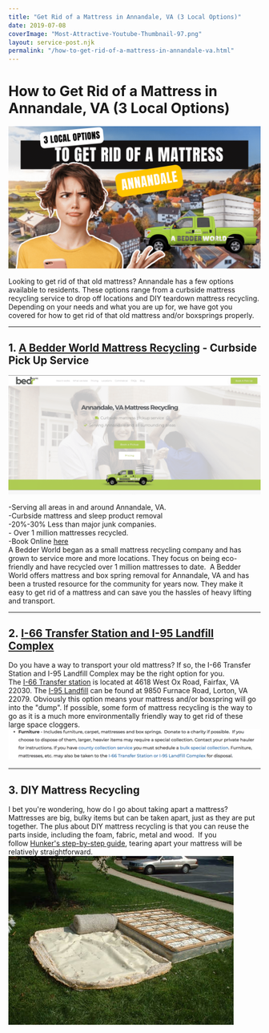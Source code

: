 ```yaml
---
title: "Get Rid of a Mattress in Annandale, VA (3 Local Options)"
date: 2019-07-08
coverImage: "Most-Attractive-Youtube-Thumbnail-97.png"
layout: service-post.njk
permalink: "/how-to-get-rid-of-a-mattress-in-annandale-va.html"
---
```


# **How to Get Rid of a Mattress in Annandale, VA (3 Local Options)**

![annandale-mattress-disposal-options](/filtered-images/Most-Attractive-Youtube-Thumbnail-97-1024x576.png)

Looking to get rid of that old mattress? Annandale has a few options available to residents. These options range from a curbside mattress recycling service to drop off locations and DIY teardown mattress recycling. Depending on your needs and what you are up for, we have got you covered for how to get rid of that old mattress and/or boxsprings properly.

* * *

## 1\. [A Bedder World Mattress Recycling](https://www.abedderworld.com/Annandale-VA) - Curbside Pick Up Service

![annandale-va-mattress-recycling-service](/filtered-images/Screen-Shot-2023-01-29-at-6.29.56-AM-1024x482.png)

\-Serving all areas in and around Annandale, VA.  
​-Curbside mattress and sleep product removal  
\-20%-30% Less than major junk companies.  
\- Over 1 million mattresses recycled.  
\-Book Online [here](https://www.abedderworld.com/book-online/)  
A Bedder World began as a small mattress recycling company and has grown to service more and more locations. They focus on being eco-friendly and have recycled over 1 million mattresses to date.  ​A Bedder World offers mattress and box spring removal for Annandale, VA and has been a trusted resource for the community for years now. They make it easy to get rid of a mattress and can save you the hassles of heavy lifting and transport.

* * *

## 2. [I-66 Transfer Station and I-95 Landfill Complex](https://www.fairfaxcounty.gov/publicworks/recycling-trash/i-66-transfer-station-and-i-95-landfill-complex "Links active once published")

Do you have a way to transport your old mattress? If so, the I-66 Transfer Station and I-95 Landfill Complex may be the right option for you.  
The [I-66 Transfer station](https://www.fairfaxcounty.gov/publicworks/location/i-66-transfer-station "Links active once published") is located at 4618 West Ox Road, Fairfax, VA 22030. 
The [I-95 Landfill](https://www.fairfaxcounty.gov/publicworks/location/i-95-landfill-complex "Links active once published") can be found at 9850 Furnace Road, Lorton, VA 22079. 
Obviously this option means your mattress and/or boxspring will go into the "dump". If possible, some form of mattress recycling is the way to go as it is a much more environmentally friendly way to get rid of these large space cloggers. ![mattress-disposal](/filtered-images/screen-shot-2018-06-24-at-5-47-22-pm_orig.png)

* * *

## 3\. DIY Mattress Recycling

I bet you're wondering, how do I go about taking apart a mattress? Mattresses are big, bulky items but can be taken apart, just as they are put together. The plus about DIY mattress recycling is that you can reuse the parts inside, including the foam, fabric, metal and wood.  If you follow [Hunker's step-by-step guide](https://www.hunker.com/12569988/how-to-disassemble-a-mattress "Links active once published"), tearing apart your mattress will be relatively straightforward.  ![mattress-recycling](/filtered-images/fantastic-recycling-a-mattress-and-box-spring-trashmagination-recycle-your-old-mattress.jpg)
